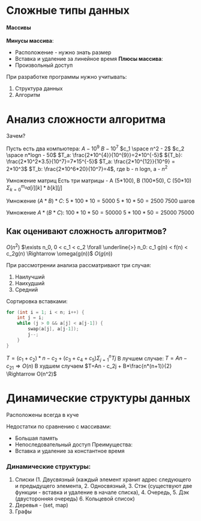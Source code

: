 # Сложные типы данных
#### Массивы
**Минусы массива**:
   - Расположение - нужно знать размер
   - Вставка и удаление за линейное время
**Плюсы массива**:
- Произвольный доступ

При разработке программы нужно учитывать:
1. Структура данных
2. Алгоритм

# Анализ сложности алгоритма
Зачем?

Пусть есть два компьютера:
$A - 10^9$
$B - 10^7$
$c_1 \space n^2 - 2$
$c_2 \space n*logn - 50$
$T_a: \frac{2*10^{4}}{10^{9}}=2*10^{-5}$
${T_b}: \frac{2*10^2*3.5}{10^7}=7*15^{-5}$
$T_a: \frac{2*10^{12}}{10^9} = 2*10^3$
$T_b: \frac{2*10^6*20}{10^7}=4$, где b - n logn, a - $n^2$

Умножение матриц
Есть три матрицы - A (5\*100), B (100\*50), C (50\*10)
$\Sigma_{k=0}^{m_a}a[i][k] * b[k][j]$

Умножение $(A*B)*C$:
$5*100*10=5000$
$5 * 10* 50 = 2500$
7500 шагов

Умножение $A*(B*C)$:
$100*10*50=50000$
$5*100*50=25000$
$75000$

## Как оценивают сложность алгоритмов?

$O(n^2)$
$\exists n_0,  0 < c_1 < c_2 \forall \underline{>} n_0: c_1 g(n) < f(n) < c_2g(n) \Rightarrow \omega(g(n))$
$O(g(n))$

При рассмотрении анализа рассматривают три случая:
1. Наилучший
2. Наихудший
3. Средний

Сортировка вставками:
```cpp
for (int i = 1; i < n; i++) {
	int j = i;
	while (j > 0 && a[j] < a[j-1]) {
		swap(a[j], a[j-1]);
		j--;
	}
}
```
$T = (c_1 + c_2)*n - c_2 + (c_3+c_4+c_5) \Sigma^{n}_{j=1}T{j}$
В лучшем случае: $T = An - c_21 \Rightarrow O(n)$
В худшем случаем $T=An - c_2j + B*\frac{n*(n+1)}{2} \Rightarrow O(n^2)$

# Динамические структуры данных
Расположены всегда в куче

Недостатки по сравнению с массивами:
- Большая память
- Непоследовательный доступ
Преимущества:
- Вставка и удаление за константное время

### Динамические структуры:
1. Списки (1. Двусвязный (каждый элемент хранит адрес следующего и предыдущего элемента, 2. Односвязный, 3. Стэк (существуют две функции - вставка и удаление в начале списка), 4. Очередь, 5. Дэк (двусторонняя очередь) 6. Кольцевой список)
2. Деревья - (set, map)
3. Графы

